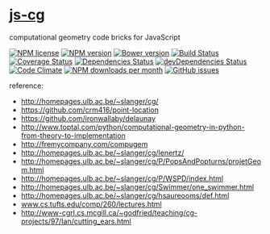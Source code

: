 [js-cg](http://aureooms.github.io/js-cg)
==

computational geometry code bricks for JavaScript

[![NPM license](http://img.shields.io/npm/l/aureooms-js-cg.svg?style=flat)](https://raw.githubusercontent.com/aureooms/js-cg/master/LICENSE)
[![NPM version](http://img.shields.io/npm/v/aureooms-js-cg.svg?style=flat)](https://www.npmjs.org/package/aureooms-js-cg)
[![Bower version](http://img.shields.io/bower/v/aureooms-js-cg.svg?style=flat)](http://bower.io/search/?q=aureooms-js-cg)
[![Build Status](http://img.shields.io/travis/aureooms/js-cg.svg?style=flat)](https://travis-ci.org/aureooms/js-cg)
[![Coverage Status](http://img.shields.io/coveralls/aureooms/js-cg.svg?style=flat)](https://coveralls.io/r/aureooms/js-cg)
[![Dependencies Status](http://img.shields.io/david/aureooms/js-cg.svg?style=flat)](https://david-dm.org/aureooms/js-cg#info=dependencies)
[![devDependencies Status](http://img.shields.io/david/dev/aureooms/js-cg.svg?style=flat)](https://david-dm.org/aureooms/js-cg#info=devDependencies)
[![Code Climate](http://img.shields.io/codeclimate/github/aureooms/js-cg.svg?style=flat)](https://codeclimate.com/github/aureooms/js-cg)
[![NPM downloads per month](http://img.shields.io/npm/dm/aureooms-js-cg.svg?style=flat)](https://www.npmjs.org/package/aureooms-js-cg)
[![GitHub issues](http://img.shields.io/github/issues/aureooms/js-cg.svg?style=flat)](https://github.com/aureooms/js-cg/issues)


reference:
 - http://homepages.ulb.ac.be/~slanger/cg/
 - https://github.com/crm416/point-location
 - https://github.com/ironwallaby/delaunay
 - http://www.toptal.com/python/computational-geometry-in-python-from-theory-to-implementation
 - http://fremycompany.com/compugem
 - http://homepages.ulb.ac.be/~slanger/cg/lenertz/
 - http://homepages.ulb.ac.be/~slanger/cg/P/PopsAndPopturns/projetGeom.html
 - http://homepages.ulb.ac.be/~slanger/cg/P/WSPD/index.html
 - http://homepages.ulb.ac.be/~slanger/cg/Swimmer/one_swimmer.html
 - http://homepages.ulb.ac.be/~slanger/cg/hsaureooms/def.html
 - www.cs.tufts.edu/comp/260/lectures.html
 - http://www-cgrl.cs.mcgill.ca/~godfried/teaching/cg-projects/97/Ian/cutting_ears.html
